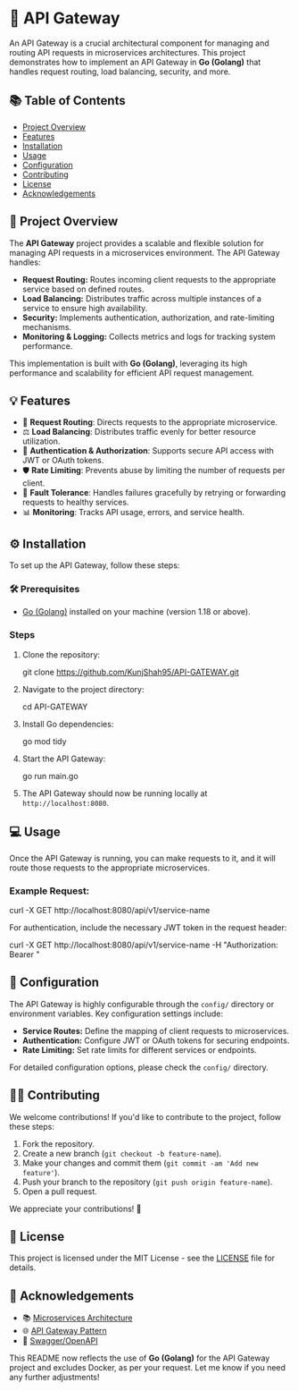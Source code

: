 # 🚀 API Gateway

An API Gateway is a crucial architectural component for managing and routing API requests in microservices architectures. This project demonstrates how to implement an API Gateway in **Go (Golang)** that handles request routing, load balancing, security, and more.

## 📚 Table of Contents

- [Project Overview](#project-overview)
- [Features](#features)
- [Installation](#installation)
- [Usage](#usage)
- [Configuration](#configuration)
- [Contributing](#contributing)
- [License](#license)
- [Acknowledgements](#acknowledgements)

## 📖 Project Overview

The **API Gateway** project provides a scalable and flexible solution for managing API requests in a microservices environment. The API Gateway handles:

- **Request Routing:** Routes incoming client requests to the appropriate service based on defined routes.
- **Load Balancing:** Distributes traffic across multiple instances of a service to ensure high availability.
- **Security:** Implements authentication, authorization, and rate-limiting mechanisms.
- **Monitoring & Logging:** Collects metrics and logs for tracking system performance.

This implementation is built with **Go (Golang)**, leveraging its high performance and scalability for efficient API request management.

## 💡 Features

- 🔄 **Request Routing**: Directs requests to the appropriate microservice.
- ⚖️ **Load Balancing**: Distributes traffic evenly for better resource utilization.
- 🔐 **Authentication & Authorization**: Supports secure API access with JWT or OAuth tokens.
- 🛡️ **Rate Limiting**: Prevents abuse by limiting the number of requests per client.
- 🔄 **Fault Tolerance**: Handles failures gracefully by retrying or forwarding requests to healthy services.
- 📊 **Monitoring**: Tracks API usage, errors, and service health.

## ⚙️ Installation

To set up the API Gateway, follow these steps:

### 🛠️ Prerequisites

- [Go (Golang)](https://golang.org/doc/install) installed on your machine (version 1.18 or above).

### Steps

1. Clone the repository:

   git clone https://github.com/KunjShah95/API-GATEWAY.git

2. Navigate to the project directory:

   cd API-GATEWAY

3. Install Go dependencies:

   go mod tidy

4. Start the API Gateway:

   go run main.go

5. The API Gateway should now be running locally at `http://localhost:8080`.

## 💻 Usage

Once the API Gateway is running, you can make requests to it, and it will route those requests to the appropriate microservices.

### Example Request:

curl -X GET http://localhost:8080/api/v1/service-name

For authentication, include the necessary JWT token in the request header:

curl -X GET http://localhost:8080/api/v1/service-name -H "Authorization: Bearer <Your-JWT-Token>"

## 🔧 Configuration

The API Gateway is highly configurable through the `config/` directory or environment variables. Key configuration settings include:

- **Service Routes:** Define the mapping of client requests to microservices.
- **Authentication:** Configure JWT or OAuth tokens for securing endpoints.
- **Rate Limiting:** Set rate limits for different services or endpoints.

For detailed configuration options, please check the `config/` directory.

## 🧑‍💻 Contributing

We welcome contributions! If you'd like to contribute to the project, follow these steps:

1. Fork the repository.
2. Create a new branch (`git checkout -b feature-name`).
3. Make your changes and commit them (`git commit -am 'Add new feature'`).
4. Push your branch to the repository (`git push origin feature-name`).
5. Open a pull request.

We appreciate your contributions! 🎉

## 📜 License

This project is licensed under the MIT License - see the [LICENSE](LICENSE) file for details.

## 🌟 Acknowledgements

- 📚 [Microservices Architecture](https://martinfowler.com/microservices/)
- 🌐 [API Gateway Pattern](https://microservices.io/patterns/apigateway.html)
- 📝 [Swagger/OpenAPI](https://swagger.io/)

This README now reflects the use of **Go (Golang)** for the API Gateway project and excludes Docker, as per your request. Let me know if you need any further adjustments!
